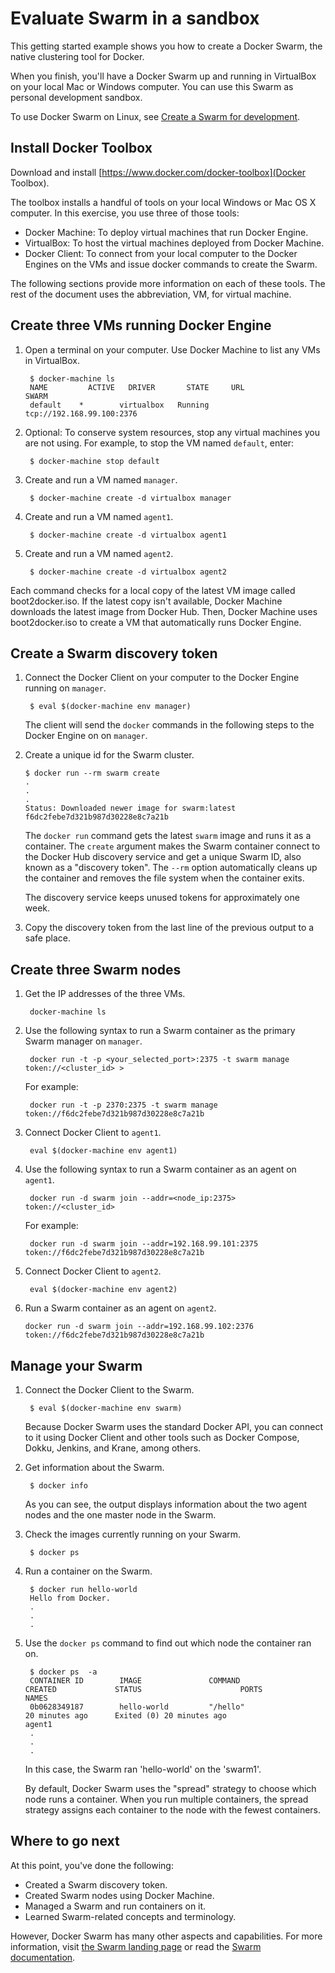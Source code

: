 <!--[metadata]>
+++
title = "Evaluate Swarm in a sandbox"
description = "Evaluate Swarm in a sandbox"
keywords = ["docker, swarm, clustering, discovery, examples"]
[menu.main]
parent="workw_swarm"
+++
<![end-metadata]-->

# Evaluate Swarm in a sandbox

This getting started example shows you how to create a Docker Swarm, the
native clustering tool for Docker.

When you finish, you'll have a Docker Swarm up and running in VirtualBox on your
local Mac or Windows computer. You can use this Swarm as personal development
sandbox.

To use Docker Swarm on Linux, see [Create a Swarm for
development](https://docs.docker.com/swarm/install-manual/).

## Install Docker Toolbox

Download and install [https://www.docker.com/docker-toolbox](Docker Toolbox).

The toolbox installs a handful of tools on your local Windows or Mac OS X computer. In this exercise, you use three of those tools:

 - Docker Machine: To deploy virtual machines that run Docker Engine.
 - VirtualBox: To host the virtual machines deployed from Docker Machine.
 - Docker Client: To connect from your local computer to the Docker Engines on the VMs and issue docker commands to create the Swarm.

The following sections provide more information on each of these tools. The rest of the document uses the abbreviation, VM, for virtual machine.

## Create three VMs running Docker Engine

1. Open a terminal on your computer. Use Docker Machine to list any VMs in VirtualBox.

		$ docker-machine ls
		NAME         ACTIVE   DRIVER       STATE     URL                         SWARM
		default    *        virtualbox   Running   tcp://192.168.99.100:2376   

2. Optional: To conserve system resources, stop any virtual machines you are not using. For example, to stop the VM named `default`, enter:

		$ docker-machine stop default

3. Create and run a VM named `manager`.  

		$ docker-machine create -d virtualbox manager

3. Create and run a VM named `agent1`.  

		$ docker-machine create -d virtualbox agent1

3. Create and run a VM named `agent2`.  

		$ docker-machine create -d virtualbox agent2

Each command checks for a local copy of the latest VM image called boot2docker.iso. If the latest copy isn't available, Docker Machine downloads the latest image from Docker Hub. Then, Docker Machine uses boot2docker.iso to create a VM that automatically runs Docker Engine.

## Create a Swarm discovery token

1. Connect the Docker Client on your computer to the Docker Engine running on `manager`.

        $ eval $(docker-machine env manager)

    The client will send the `docker` commands in the following steps to the Docker Engine on on `manager`.

2.  Create a unique id for the Swarm cluster.

        $ docker run --rm swarm create
        .
        .
        .
        Status: Downloaded newer image for swarm:latest
        f6dc2febe7d321b987d30228e8c7a21b

    The `docker run` command gets the latest `swarm` image and runs it as a container. The `create` argument makes the Swarm container connect to the Docker Hub discovery service and get a unique Swarm ID, also known as a "discovery token". The `--rm` option automatically cleans up the container and removes the file system when the container exits.

    The discovery service keeps unused tokens for approximately one week.

3. Copy the discovery token from the last line of the previous output to a safe place.

## Create three Swarm nodes

1. Get the IP addresses of the three VMs.

        docker-machine ls

2. Use the following syntax to run a Swarm container as the primary Swarm manager on `manager`.

        docker run -t -p <your_selected_port>:2375 -t swarm manage token://<cluster_id> >

    For example:

        docker run -t -p 2370:2375 -t swarm manage token://f6dc2febe7d321b987d30228e8c7a21b

3. Connect Docker Client to `agent1`.

        eval $(docker-machine env agent1)

4. Use the following syntax to run a Swarm container as an agent on `agent1`.

        docker run -d swarm join --addr=<node_ip:2375> token://<cluster_id>

    For example:

        docker run -d swarm join --addr=192.168.99.101:2375 token://f6dc2febe7d321b987d30228e8c7a21b

5. Connect Docker Client to `agent2`.

        eval $(docker-machine env agent2)

6.  Run a Swarm container as an agent on `agent2`.

        docker run -d swarm join --addr=192.168.99.102:2376 token://f6dc2febe7d321b987d30228e8c7a21b

## Manage your Swarm

1. Connect the Docker Client to the Swarm.

        $ eval $(docker-machine env swarm)

    Because Docker Swarm uses the standard Docker API, you can connect to it using  Docker Client and other tools such as Docker Compose, Dokku, Jenkins, and Krane, among others.  

2. Get information about the Swarm.

        $ docker info

    As you can see, the output displays information about the two agent nodes and the one master node in the Swarm.

3. Check the images currently running on your Swarm.

        $ docker ps

4. Run a container on the Swarm.

        $ docker run hello-world
        Hello from Docker.
        .
        .
        .

5. Use the `docker ps` command to find out which node the container ran on.

        $ docker ps  -a
        CONTAINER ID        IMAGE               COMMAND                  CREATED             STATUS                      PORTS               NAMES
        0b0628349187        hello-world         "/hello"                 20 minutes ago      Exited (0) 20 minutes ago                       agent1
        .
        .
        .

    In this case, the Swarm ran 'hello-world' on the 'swarm1'.

    By default, Docker Swarm uses the "spread" strategy to choose which node runs a container. When you run multiple containers, the spread strategy assigns each container to the node with the fewest containers.

## Where to go next

At this point, you've done the following:
 - Created a Swarm discovery token.
 - Created Swarm nodes using Docker Machine.
 - Managed a Swarm and run containers on it.
 - Learned Swarm-related concepts and terminology.

However, Docker Swarm has many other aspects and capabilities.
For more information, visit [the Swarm landing page](https://www.docker.com/docker-swarm) or read the [Swarm documentation](https://docs.docker.com/swarm/).
